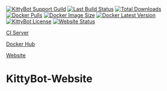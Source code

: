 [![KittyBot Support Guild](https://discordapp.com/api/guilds/608506410803658753/embed.png?style=shield)](https://discord.gg/sD3ABd5)
[![Last Build Status](https://img.shields.io/teamcity/https/ci.kittybot.de/s/KittyBot_Website_Master_Build.svg)](https://ci.kittybot.de/project/KittyBot_Bot?guest=1)
[![Total Downloads](https://img.shields.io/github/downloads/KittyBot-Org/kittybot-website/total.svg)](https://github.com/KittyBot-Org/kittybot-website/releases) 
[![Docker Pulls](https://img.shields.io/docker/pulls/topisenpai/kittybot-website.svg)](https://hub.docker.com/repository/docker/topisenpai/kittybot-website) 
[![Docker Image Size](https://img.shields.io/docker/image-size/topisenpai/kittybot-website/latest)](https://hub.docker.com/repository/docker/topisenpai/kittybot-website)
[![Docker Latest Version](https://img.shields.io/docker/v/topisenpai/kittybot-website)](https://hub.docker.com/repository/docker/topisenpai/kittybot-website) 
[![KittyBot License](https://img.shields.io/github/license/KittyBot-Org/KittyBot-Website)](LICENSE)
[![Website Status](https://img.shields.io/website?down_message=offline&up_message=online&url=https%3A%2F%2Fkittybot.de)](https://kittybot.de)

[CI Server](https://ci.kittybot.de/project/KittyBot_Website?guest=1)

[Docker Hub](https://hub.docker.com/repository/docker/topisenpai/kittybot-website)

[Website](https://kittybot.de)

# KittyBot-Website

